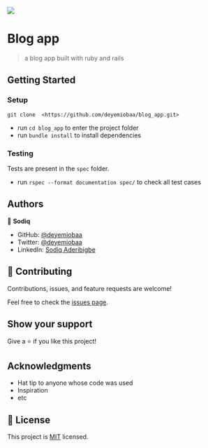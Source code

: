 ![](https://img.shields.io/badge/Microverse-blueviolet)

# Blog app

> a blog app built with ruby and rails

## Getting Started

### Setup
```
git clone  <https://github.com/deyemiobaa/blog_app.git>
```
- run ```cd blog_app``` to enter the project folder
- run `bundle install` to install dependencies

### Testing
Tests are present in the `spec` folder.
- run `rspec --format documentation spec/` to check all test cases

## Authors

👤 **Sodiq**

- GitHub: [@deyemiobaa](https://github.com/deyemiobaa)
- Twitter: [@deyemiobaa](https://twitter.com/deyemiobaa)
- LinkedIn: [Sodiq Aderibigbe](https://linkedin.com/in/sodiqa)


## 🤝 Contributing

Contributions, issues, and feature requests are welcome!

Feel free to check the [issues page](https://github.com/deyemiobaa/blog_app/issues).

## Show your support

Give a ⭐️ if you like this project!

## Acknowledgments

- Hat tip to anyone whose code was used
- Inspiration
- etc

## 📝 License

This project is [MIT](./MIT.md) licensed.